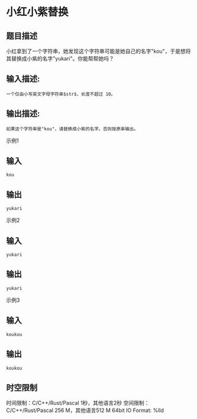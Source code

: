 # 小红小紫替换

## 题目描述

小红拿到了一个字符串，她发现这个字符串可能是她自己的名字"kou"，于是想将其替换成小紫的名字"yukari"。你能帮帮她吗？

## 输入描述:
    
    
    一个仅由小写英文字母字符串$str$，长度不超过 10。

## 输出描述:
    
    
    如果这个字符串是"kou"，请替换成小紫的名字。否则按原串输出。  
    
    
      
    

示例1 

## 输入
    
    
    kou

## 输出
    
    
    yukari

示例2 

## 输入
    
    
    yukari

## 输出
    
    
    yukari

示例3 

## 输入
    
    
    koukou

## 输出
    
    
    koukou


## 时空限制

时间限制：C/C++/Rust/Pascal 1秒，其他语言2秒
空间限制：C/C++/Rust/Pascal 256 M，其他语言512 M
64bit IO Format: %lld